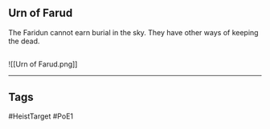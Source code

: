 ## Urn of Farud
The Faridun cannot earn burial in the sky.
They have other ways of keeping the dead.
## 
![[Urn of Farud.png]]

---
## Tags
#HeistTarget
#PoE1 